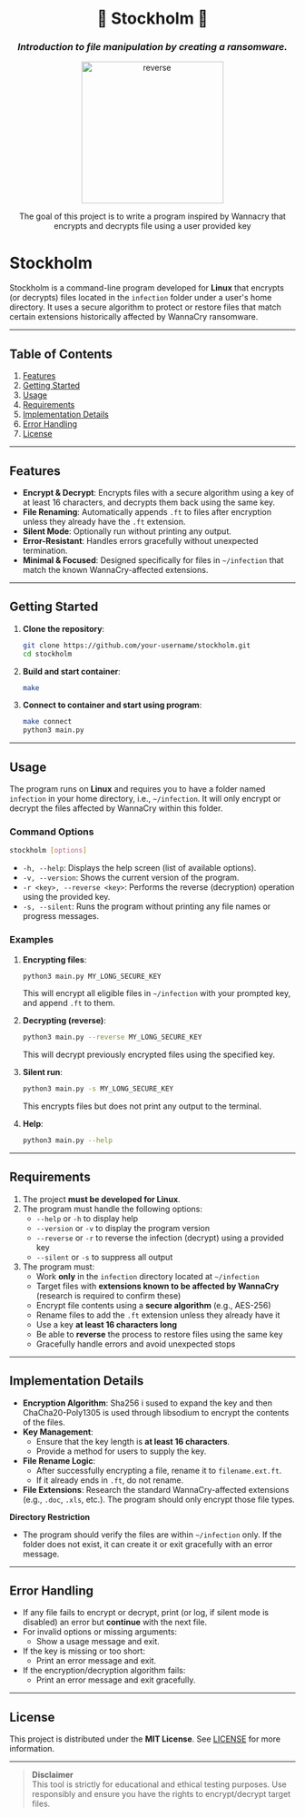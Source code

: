 
<!DOCTYPE html>
<html lang="en">
<head>
  <meta charset="UTF-8">
  <meta name="viewport" content="width=device-width, initial-scale=1.0">
</head>
<body>
  <div class="center-text">
    <h1 align="center">
    	🥷 Stockholm 🥷
    </h1>
    <h3 align="center">
      <i>
    	  Introduction to file manipulation by creating a ransomware.
      </i>
    </h3>
    <div align="center">
      <img alt="reverse" src="https://github.com/user-attachments/assets/852408dd-f029-4507-95eb-6bf89445ab1f" width=250px/>
      <p>The goal of this project is to write a program inspired by Wannacry that encrypts and decrypts file using a user provided key</p>
    </div>
  </div>

# Stockholm

Stockholm is a command-line program developed for **Linux** that encrypts (or decrypts) files located in the `infection` folder under a user's home directory. It uses a secure algorithm to protect or restore files that match certain extensions historically affected by WannaCry ransomware. 

---

## Table of Contents
1. [Features](#features)
2. [Getting Started](#getting-started)
3. [Usage](#usage)
4. [Requirements](#requirements)
5. [Implementation Details](#implementation-details)
6. [Error Handling](#error-handling)
7. [License](#license)

---

## Features

- **Encrypt & Decrypt**: Encrypts files with a secure algorithm using a key of at least 16 characters, and decrypts them back using the same key.
- **File Renaming**: Automatically appends `.ft` to files after encryption unless they already have the `.ft` extension.
- **Silent Mode**: Optionally run without printing any output.
- **Error-Resistant**: Handles errors gracefully without unexpected termination.
- **Minimal & Focused**: Designed specifically for files in `~/infection` that match the known WannaCry-affected extensions.

---

## Getting Started

1. **Clone the repository**:
    ```bash
    git clone https://github.com/your-username/stockholm.git
    cd stockholm
    ```

2. **Build and start container**:
    ```bash
    make
    ```
3. **Connect to container and start using program**:
    ```bash
    make connect
    python3 main.py
    ```

---

## Usage

The program runs on **Linux** and requires you to have a folder named `infection` in your home directory, i.e., `~/infection`. It will only encrypt or decrypt the files affected by WannaCry within this folder.

### Command Options

```bash
stockholm [options]
```
- `-h, --help`: Displays the help screen (list of available options).
- `-v, --version`: Shows the current version of the program.
- `-r <key>, --reverse <key>`: Performs the reverse (decryption) operation using the provided key.
- `-s, --silent`: Runs the program without printing any file names or progress messages.

### Examples

1. **Encrypting files**:
    ```bash
    python3 main.py MY_LONG_SECURE_KEY
    ```
   This will encrypt all eligible files in `~/infection` with your prompted key, and append `.ft` to them.

2. **Decrypting (reverse)**:
    ```bash
    python3 main.py --reverse MY_LONG_SECURE_KEY
    ```
   This will decrypt previously encrypted files using the specified key.

3. **Silent run**:
    ```bash
    python3 main.py -s MY_LONG_SECURE_KEY
    ```
   This encrypts files but does not print any output to the terminal.

4. **Help**:
    ```bash
    python3 main.py --help
    ```

---

## Requirements

1. The project **must be developed for Linux**.
2. The program must handle the following options:
   - `--help` or `-h` to display help
   - `--version` or `-v` to display the program version
   - `--reverse` or `-r` to reverse the infection (decrypt) using a provided key
   - `--silent` or `-s` to suppress all output
3. The program must:
   - Work **only** in the `infection` directory located at `~/infection`
   - Target files with **extensions known to be affected by WannaCry** (research is required to confirm these)
   - Encrypt file contents using a **secure algorithm** (e.g., AES-256)
   - Rename files to add the `.ft` extension unless they already have it
   - Use a key **at least 16 characters long**
   - Be able to **reverse** the process to restore files using the same key
   - Gracefully handle errors and avoid unexpected stops

---

## Implementation Details

- **Encryption Algorithm**: Sha256 i sused to expand the key and then ChaCha20-Poly1305 is used through libsodium to encrypt the contents of the files.  
- **Key Management**:  
  - Ensure that the key length is **at least 16 characters**.  
  - Provide a method for users to supply the key.  
- **File Rename Logic**:  
  - After successfully encrypting a file, rename it to `filename.ext.ft`.  
  - If it already ends in `.ft`, do not rename.  
- **File Extensions**: Research the standard WannaCry-affected extensions (e.g., `.doc`, `.xls`, etc.). The program should only encrypt those file types.

**Directory Restriction**  
- The program should verify the files are within `~/infection` only. If the folder does not exist, it can create it or exit gracefully with an error message.  

---

## Error Handling

- If any file fails to encrypt or decrypt, print (or log, if silent mode is disabled) an error but **continue** with the next file.
- For invalid options or missing arguments:
  - Show a usage message and exit.
- If the key is missing or too short:
  - Print an error message and exit.
- If the encryption/decryption algorithm fails:
  - Print an error message and exit gracefully.

---

## License

This project is distributed under the **MIT License**. See [LICENSE](LICENSE) for more information.

---

> **Disclaimer**  
> This tool is strictly for educational and ethical testing purposes. Use responsibly and ensure you have the rights to encrypt/decrypt target files.
